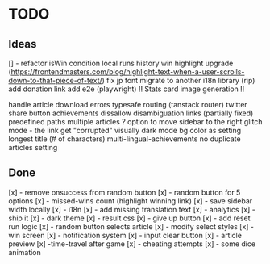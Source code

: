 # TODO

## Ideas

[] - refactor isWin condition
local runs history
win highlight upgrade (https://frontendmasters.com/blog/highlight-text-when-a-user-scrolls-down-to-that-piece-of-text/)
fix jp font
migrate to another i18n library (rip)
add donation link
add e2e (playwright)
!! Stats card image generation !!

handle article download errors
typesafe routing (tanstack router)
twitter share button
achievements
dissallow disambiguation links (partially fixed)
predefined paths
multiple articles ?
option to move sidebar to the right
glitch mode - the link get "corrupted" visually
dark mode bg color as setting
longest title (# of characters)
multi-lingual-achievements
no duplicate articles setting

## Done

[x] - remove onsuccess from random button
[x] - random button for 5 options
[x] - missed-wins count (highlight winning link)
[x] - save sidebar width locally
[x] - i18n
[x] - add missing translation text
[x] - analytics
[x] - ship it
[x] - dark theme
[x] - result css
[x] - give up button
[x] - add reset run logic
[x] - random button selects article
[x] - modify select styles
[x] - win screen
[x] - notification system
[x] - input clear button
[x] - article preview
[x] -time-travel after game
[x] - cheating attempts
[x] - some dice animation
